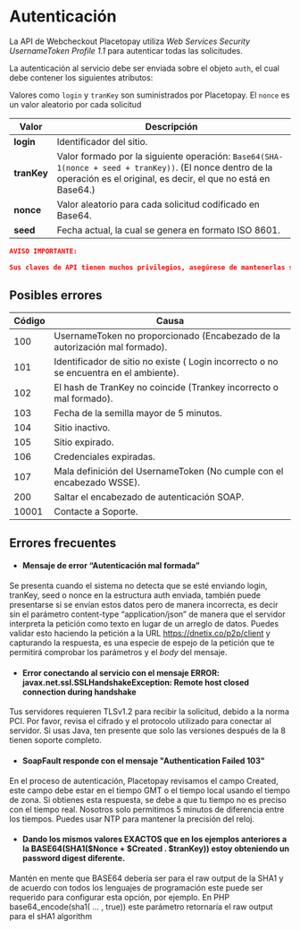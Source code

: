 # Autenticación

La API de Webcheckout Placetopay utiliza *Web Services Security
UsernameToken Profile 1.1* para autenticar todas las solicitudes.

La autenticación al servicio debe ser enviada sobre el objeto `auth`, el cual debe contener los siguientes atributos:

Valores como `login` y `tranKey` son suministrados por Placetopay.
El `nonce` es un valor aleatorio por cada solicitud

| Valor       | Descripción                                                                                                                                                              |
|-------------|--------------------------------------------------------------------------------------------------------------------------------------------------------------------------|
| **login**   | Identificador del sitio.                                                                                                                                                 |
| **tranKey** | Valor formado por la siguiente operación: `Base64(SHA-1(nonce + seed + tranKey))`. (El nonce dentro de la operación es el original, es decir, el que no está en Base64.) |
| **nonce**   | Valor aleatorio para cada solicitud codificado en Base64.                                                                                                                |
| **seed**    | Fecha actual, la cual se genera en formato ISO 8601.                                                                                                                     |


```json
AVISO IMPORTANTE:

Sus claves de API tienen muchos privilegios, asegúrese de mantenerlas seguras. No comparta sus claves secretas de API en áreas de acceso público como GitHub, código del lado del cliente, etc.
```

## Posibles errores


Código | Causa
---------|----------
 100 | UsernameToken no proporcionado (Encabezado de la autorización mal formado).
 101 | Identificador de sitio no existe ( Login incorrecto o no se encuentra en el ambiente).
 102 | 	El hash de TranKey no coincide (Trankey incorrecto o mal formado).
 103 | Fecha de la semilla mayor de 5 minutos.
 104 | Sitio inactivo.
 105| Sitio expirado.
 106 | Credenciales expiradas.
 107| Mala definición del UsernameToken (No cumple con el encabezado WSSE).
 200| Saltar el encabezado de autenticación SOAP.
 10001| Contacte a Soporte.

## Errores frecuentes

- #### **Mensaje de error “Autenticación mal formada”**

Se presenta cuando el sistema no detecta que se esté enviando login, tranKey, seed o nonce en la estructura auth enviada, también puede presentarse si se envían estos datos pero de manera incorrecta, es decir sin el parámetro content-type “application/json” de manera que el servidor interpreta la petición como texto en lugar de un arreglo de datos. Puedes validar esto haciendo la petición a la URL https://dnetix.co/p2p/client y capturando la respuesta, es una especie de espejo de la petición que te permitirá comprobar los parámetros y el *body* del mensaje.

- #### **Error conectando al servicio con el mensaje ERROR: javax.net.ssl.SSLHandshakeException: Remote host closed connection during handshake**

Tus servidores requieren TLSv1.2 para recibir la solicitud, debido a la norma PCI. Por favor, revisa el cifrado y el protocolo utilizado para conectar al servidor. Si usas Java, ten presente que solo las versiones después de la 8 tienen soporte completo.

- #### **SoapFault responde con el mensaje "Authentication Failed 103"**

En el proceso de autenticación, Placetopay revisamos el campo Created, este campo debe estar en el tiempo GMT o el tiempo local usando el tiempo de zona. Si obtienes esta respuesta, se debe a que tu tiempo no es preciso con el tiempo real. Nosotros solo permitimos 5 minutos de diferencia entre los tiempos. Puedes usar NTP para mantener la precisión del reloj.

- #### **Dando los mismos valores EXACTOS que en los ejemplos anteriores a la BASE64(SHA1($Nonce + $Created . $tranKey)) estoy obteniendo un password digest diferente.**

Mantén en mente que BASE64 debería ser para el raw output de la SHA1 y de acuerdo con todos los lenguajes de programación este puede ser requerido para configurar esta opción, por ejemplo. En PHP base64_encode(sha1( … , true)) este parámetro retornaría el raw output para el sHA1 algorithm


